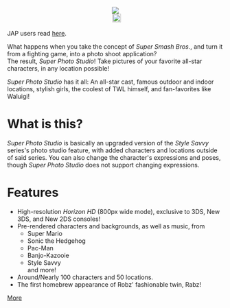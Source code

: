 ﻿<p align="center">
 <img src="https://github.com/RocketRobz/SuperPhotoStudio/blob/master/resources/title.png"><br>
	<a href="https://gbatemp.net/threads/dsi-3ds-super-photo-studio-take-pictures-of-your-favorite-all-star-characters.573276/" style="padding-left: 5px;">
		<img src="https://img.shields.io/badge/GBATemp-thread-blue.svg" height="20">
	</a>
</p>

JAP users read [here](https://github.com/RocketRobz/SuperPhotoStudio/blob/master/README-J.md).

What happens when you take the concept of *Super Smash Bros.*, and turn it from a fighting game, into a photo shoot application?     
The result, *Super Photo Studio*! Take pictures of your favorite all-star characters, in any location possible!

*Super Photo Studio* has it all: An all-star cast, famous outdoor and indoor locations, stylish girls, the coolest of TWL himself, and fan-favorites like Waluigi!

# What is this?

*Super Photo Studio* is basically an upgraded version of the *Style Savvy* series's photo studio feature, with added characters and locations outside of said series. You can also change the character's expressions and poses, though *Super Photo Studio* does not support changing expressions.

# Features

* High-resolution *Horizon HD* (800px wide mode), exclusive to 3DS, New 3DS, and New 2DS consoles!
* Pre-rendered characters and backgrounds, as well as music, from     
  * Super Mario     
  * Sonic the Hedgehog     
  * Pac-Man     
  * Banjo-Kazooie        
  * Style Savvy     
  and more!
* Around/Nearly 100 characters and 50 locations.
* The first homebrew appearance of Robz' fashionable twin, Rabz!     

[More](https://github.com/RocketRobz/SuperPhotoStudio/blob/master/README-p2.md)